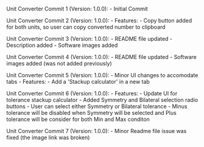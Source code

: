 Unit Converter Commit 1 (Version: 1.0.0):
    - Initial Commit

Unit Converter Commit 2 (Version: 1.0.0):
    - Features:
        - Copy button added for both units, so user can copy converted number to clipboard

Unit Converter Commit 3 (Version: 1.0.0):
    - README file updated
        - Description added
        - Software images added

Unit Converter Commit 4 (Version: 1.0.0):
    - README file updated
        - Software images added (was not added previously)

Unit Converter Commit 5 (Version: 1.0.0):
    - Minor UI changes to accomodate tabs 
    - Features:
        - Add a 'Stackup calculator' in a new tab

Unit Converter Commit 6 (Version: 1.0.0):
    - Features:
        - Update UI for tolerance stackup calculator
        - Added Symmetry and Bilateral selection radio buttons
        - User can select either Symmetry or Bilateral tolerance
        - Minus tolerance will be disabled when Symmetry will be selected and Plus tolerance will be consider for both Min and Max conditon

Unit Converter Commit 7 (Version: 1.0.0):
    - Minor Readme file issue was fixed (the image link was broken)
    